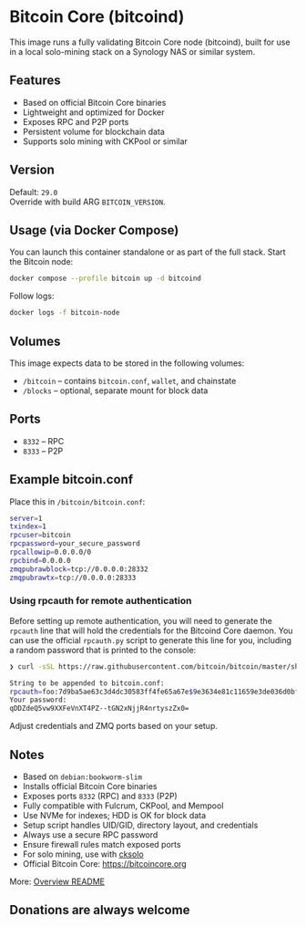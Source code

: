 # Bitcoin Core (bitcoind)
This image runs a fully validating Bitcoin Core node (bitcoind), built for use in a local solo-mining stack on a Synology NAS or similar system.

## Features
- Based on official Bitcoin Core binaries  
- Lightweight and optimized for Docker  
- Exposes RPC and P2P ports  
- Persistent volume for blockchain data  
- Supports solo mining with CKPool or similar  

## Version
Default: `29.0`  
Override with build ARG `BITCOIN_VERSION`.

## Usage (via Docker Compose)
You can launch this container standalone or as part of the full stack. Start the Bitcoin node:

```bash
docker compose --profile bitcoin up -d bitcoind
```

Follow logs:
```bash
docker logs -f bitcoin-node
```

## Volumes
This image expects data to be stored in the following volumes:
- `/bitcoin` – contains `bitcoin.conf`, `wallet`, and chainstate  
- `/blocks` – optional, separate mount for block data  

## Ports
- `8332` – RPC  
- `8333` – P2P  

## Example bitcoin.conf
Place this in `/bitcoin/bitcoin.conf`:

```bash
server=1
txindex=1
rpcuser=bitcoin
rpcpassword=your_secure_password
rpcallowip=0.0.0.0/0
rpcbind=0.0.0.0
zmqpubrawblock=tcp://0.0.0.0:28332
zmqpubrawtx=tcp://0.0.0.0:28333
```

### Using rpcauth for remote authentication
Before setting up remote authentication, you will need to generate the `rpcauth` line that will hold the credentials for the Bitcoind Core daemon. You can use the official `rpcauth.py`⁠ script to generate this line for you, including a random password that is printed to the console:

```bash
❯ curl -sSL https://raw.githubusercontent.com/bitcoin/bitcoin/master/share/rpcauth/rpcauth.py | python - <username>

String to be appended to bitcoin.conf:
rpcauth=foo:7d9ba5ae63c3d4dc30583ff4fe65a67e$9e3634e81c11659e3de036d0bf88f89cd169c1039e6e09607562d54765c649cc
Your password:
qDDZdeQ5vw9XXFeVnXT4PZ--tGN2xNjjR4nrtyszZx0=
```

Adjust credentials and ZMQ ports based on your setup.

## Notes
- Based on `debian:bookworm-slim`
- Installs official Bitcoin Core binaries
- Exposes ports `8332` (RPC) and `8333` (P2P)
- Fully compatible with Fulcrum, CKPool, and Mempool
- Use NVMe for indexes; HDD is OK for block data
- Setup script handles UID/GID, directory layout, and credentials
- Always use a secure RPC password  
- Ensure firewall rules match exposed ports  
- For solo mining, use with [cksolo](https://github.com/magicdude4eva/btc-fullnode-stack)  
- Official Bitcoin Core: https://bitcoincore.org

More: [Overview README](https://github.com/magicdude4eva/btc-fullnode-stack)



## Donations are always welcome
